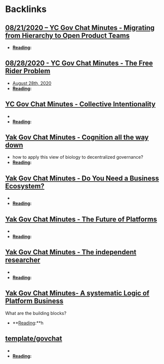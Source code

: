 
# Backlinks
## [08/21/2020 – YC Gov Chat Minutes - Migrating from Hierarchy to Open Product Teams](<08/21/2020 – YC Gov Chat Minutes - Migrating from Hierarchy to Open Product Teams.md>)
- **[Reading](<Reading.md>):**

## [08/28/2020 - YC Gov Chat Minutes - The Free Rider Problem](<08/28/2020 - YC Gov Chat Minutes - The Free Rider Problem.md>)
- [August 28th, 2020](<August 28th, 2020.md>)
- **[Reading](<Reading.md>):**

## [YC Gov Chat Minutes - Collective Intentionality](<YC Gov Chat Minutes - Collective Intentionality.md>)
- 
- **[Reading](<Reading.md>):**

## [Yak Gov Chat Minutes - Cognition all the way down](<Yak Gov Chat Minutes - Cognition all the way down.md>)
-  how to apply this view of biology to decentralized governance?
- **[Reading](<Reading.md>):**

## [Yak Gov Chat Minutes - Do You Need a Business Ecosystem?](<Yak Gov Chat Minutes - Do You Need a Business Ecosystem?.md>)
- 
- **[Reading](<Reading.md>):**

## [Yak Gov Chat Minutes - The Future of Platforms](<Yak Gov Chat Minutes - The Future of Platforms.md>)
- 
- **[Reading](<Reading.md>):**

## [Yak Gov Chat Minutes - The independent researcher](<Yak Gov Chat Minutes - The independent researcher.md>)
- 
- **[Reading](<Reading.md>):**

## [Yak Gov Chat Minutes- A systematic Logic of Platform Business](<Yak Gov Chat Minutes- A systematic Logic of Platform Business.md>)
What are the building blocks?
- **[Reading](<Reading.md>):**h

## [template/govchat](<template/govchat.md>)
- 
- **[Reading](<Reading.md>):**

